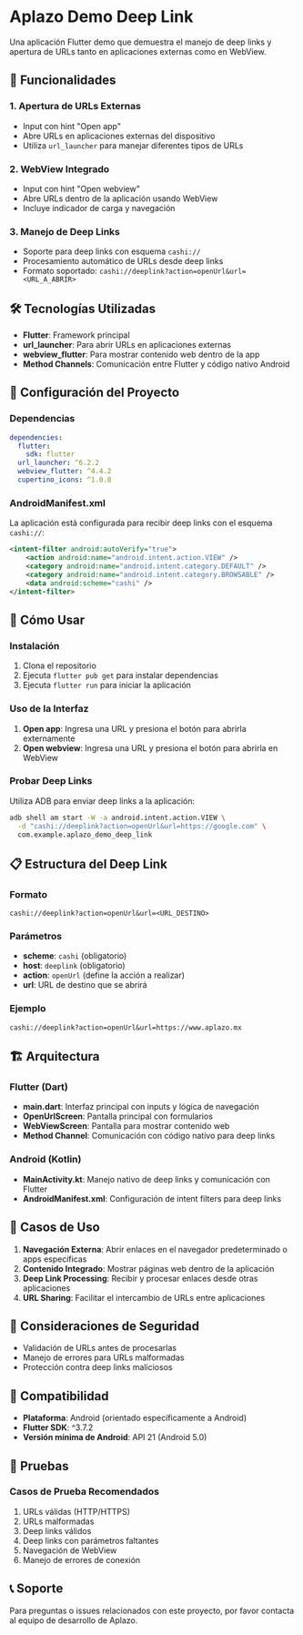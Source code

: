 # Aplazo Demo Deep Link

Una aplicación Flutter demo que demuestra el manejo de deep links y apertura de URLs tanto en aplicaciones externas como en WebView.

## 📱 Funcionalidades

### 1. **Apertura de URLs Externas**
- Input con hint "Open app"
- Abre URLs en aplicaciones externas del dispositivo
- Utiliza `url_launcher` para manejar diferentes tipos de URLs

### 2. **WebView Integrado**
- Input con hint "Open webview"
- Abre URLs dentro de la aplicación usando WebView
- Incluye indicador de carga y navegación

### 3. **Manejo de Deep Links**
- Soporte para deep links con esquema `cashi://`
- Procesamiento automático de URLs desde deep links
- Formato soportado: `cashi://deeplink?action=openUrl&url=<URL_A_ABRIR>`

## 🛠️ Tecnologías Utilizadas

- **Flutter**: Framework principal
- **url_launcher**: Para abrir URLs en aplicaciones externas
- **webview_flutter**: Para mostrar contenido web dentro de la app
- **Method Channels**: Comunicación entre Flutter y código nativo Android

## 🔧 Configuración del Proyecto

### Dependencias
```yaml
dependencies:
  flutter:
    sdk: flutter
  url_launcher: ^6.2.2
  webview_flutter: ^4.4.2
  cupertino_icons: ^1.0.8
```

### AndroidManifest.xml
La aplicación está configurada para recibir deep links con el esquema `cashi://`:

```xml
<intent-filter android:autoVerify="true">
    <action android:name="android.intent.action.VIEW" />
    <category android:name="android.intent.category.DEFAULT" />
    <category android:name="android.intent.category.BROWSABLE" />
    <data android:scheme="cashi" />
</intent-filter>
```

## 🚀 Cómo Usar

### Instalación
1. Clona el repositorio
2. Ejecuta `flutter pub get` para instalar dependencias
3. Ejecuta `flutter run` para iniciar la aplicación

### Uso de la Interfaz
1. **Open app**: Ingresa una URL y presiona el botón para abrirla externamente
2. **Open webview**: Ingresa una URL y presiona el botón para abrirla en WebView

### Probar Deep Links
Utiliza ADB para enviar deep links a la aplicación:

```bash
adb shell am start -W -a android.intent.action.VIEW \
  -d "cashi://deeplink?action=openUrl&url=https://google.com" \
  com.example.aplazo_demo_deep_link
```

## 📋 Estructura del Deep Link

### Formato
```
cashi://deeplink?action=openUrl&url=<URL_DESTINO>
```

### Parámetros
- **scheme**: `cashi` (obligatorio)
- **host**: `deeplink` (obligatorio)
- **action**: `openUrl` (define la acción a realizar)
- **url**: URL de destino que se abrirá

### Ejemplo
```
cashi://deeplink?action=openUrl&url=https://www.aplazo.mx
```

## 🏗️ Arquitectura

### Flutter (Dart)
- **main.dart**: Interfaz principal con inputs y lógica de navegación
- **OpenUrlScreen**: Pantalla principal con formularios
- **WebViewScreen**: Pantalla para mostrar contenido web
- **Method Channel**: Comunicación con código nativo para deep links

### Android (Kotlin)
- **MainActivity.kt**: Manejo nativo de deep links y comunicación con Flutter
- **AndroidManifest.xml**: Configuración de intent filters para deep links

## 🎯 Casos de Uso

1. **Navegación Externa**: Abrir enlaces en el navegador predeterminado o apps específicas
2. **Contenido Integrado**: Mostrar páginas web dentro de la aplicación
3. **Deep Link Processing**: Recibir y procesar enlaces desde otras aplicaciones
4. **URL Sharing**: Facilitar el intercambio de URLs entre aplicaciones

## 🔐 Consideraciones de Seguridad

- Validación de URLs antes de procesarlas
- Manejo de errores para URLs malformadas
- Protección contra deep links maliciosos

## 📱 Compatibilidad

- **Plataforma**: Android (orientado específicamente a Android)
- **Flutter SDK**: ^3.7.2
- **Versión mínima de Android**: API 21 (Android 5.0)

## 🧪 Pruebas

### Casos de Prueba Recomendados
1. URLs válidas (HTTP/HTTPS)
2. URLs malformadas
3. Deep links válidos
4. Deep links con parámetros faltantes
5. Navegación de WebView
6. Manejo de errores de conexión

## 📞 Soporte

Para preguntas o issues relacionados con este proyecto, por favor contacta al equipo de desarrollo de Aplazo.



